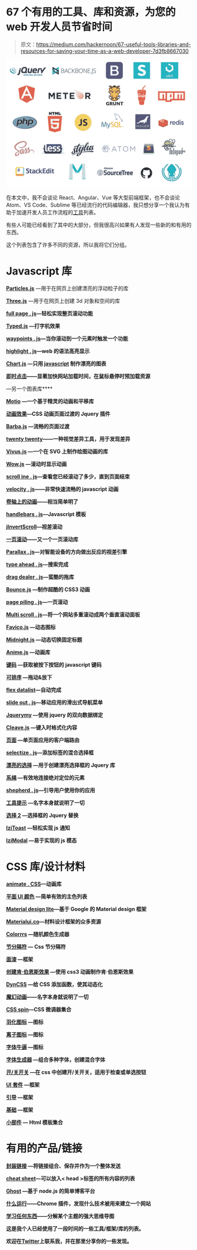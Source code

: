 # 67 个有用的工具、库和资源，为您的 web 开发人员节省时间

> 原文：<https://medium.com/hackernoon/67-useful-tools-libraries-and-resources-for-saving-your-time-as-a-web-developer-7d3fb8667030>

![](img/7d05aa0fd887ad4658d032b5684cd019.png)

在本文中，我不会谈论 React、Angular、Vue 等大型前端框架，也不会谈论 Atom、VS Code、Sublime 等已经流行的代码编辑器，我只想分享一个我认为有助于加速开发人员工作流程的[工具](https://hackernoon.com/tagged/tools)列表。

有些人可能已经看到了其中的大部分，但我很高兴如果有人发现一些新的和有用的东西。

这个列表包含了许多不同的资源，所以我将它们分组。

# Javascript 库

[**Particles.js**](http://vincentgarreau.com/particles.js/) —用于在网页上创建漂亮的浮动粒子的库

[**Three.js**](https://threejs.org/) —用于在网页上创建 3d 对象和空间的库

[**full page . js**](https://alvarotrigo.com/fullPage/#firstPage)**—轻松实现整页滚动功能**

**[**Typed.js**](http://www.mattboldt.com/demos/typed-js/) —打字机效果**

**[**waypoints . js**](http://imakewebthings.com/waypoints/)—当你滚动到一个元素时触发一个功能**

**[**highlight . js**](https://highlightjs.org/)—web 的语法高亮显示**

**[**Chart.js**](http://www.chartjs.org/) —只用 [javascript](https://hackernoon.com/tagged/javascript) 制作漂亮的图表**

**[**即时点击**](http://instantclick.io/)——显著加快网站加载时间，在鼠标悬停时预加载资源**

**[](http://gionkunz.github.io/chartist-js/index.html)**—另一个图表库****

****[**Motio**](http://darsa.in/motio/#!introduction) —一个基于精灵的动画和平移库****

****[**动画效果**](http://git.blivesta.com/animsition/)—CSS 动画页面过渡的 Jquery 插件****

****[**Barba.js**](https://github.com/luruke/barba.js) —流畅的页面过渡****

****[**twenty twenty**](http://zurb.com/playground/twentytwenty)——一种视觉差异工具，用于发现差异****

****[**Vivus.js**](https://github.com/maxwellito/vivus#vivusjs) —一个在 SVG 上制作绘图动画的库****

****[**Wow.js**](http://mynameismatthieu.com/WOW/) —滚动时显示动画****

****[**scroll ine . js**](https://github.com/anthonyly/Scrolline.js)—查看您已经滚动了多少，直到页面结束****

****[**velocity . js**](http://velocityjs.org/)——非常快速流畅的 javascript 动画****

****[**卷轴上的动画**](http://michalsnik.github.io/aos/)——相当简单明了****

****[**handlebars . js**](http://handlebarsjs.com/)—Javascript 模板****

****[**jInvertScroll**](http://www.pixxelfactory.net/jInvertScroll/)—视差滚动****

****[**一页滚动**](https://github.com/peachananr/onepage-scroll)——又一个一页滚动库****

****[**Parallax . js**](https://github.com/wagerfield/parallax)—对智能设备的方向做出反应的视差引擎****

****[**type ahead . js**](http://twitter.github.io/typeahead.js/)—搜索完成****

****[**drag dealer . js**](http://skidding.github.io/dragdealer/)—蛮酷的拖库****

****[**Bounce.js**](http://bouncejs.com/) —制作超酷的 CSS3 动画****

****[**page piling . js**](https://github.com/alvarotrigo/pagePiling.js)—一页滚动****

****[**Multi scroll . js**](https://github.com/alvarotrigo/multiscroll.js)**—将一个网站多重滚动成两个垂直滚动面板******

******[**Favico.js**](http://lab.ejci.net/favico.js/) —动态图标******

****[**Midnight.js**](http://aerolab.github.io/midnight.js/) —动态切换固定标题****

****[**Anime.js**](http://animejs.com/) —动画库****

****[**键码**](http://keycode.info/) —获取被按下按钮的 javascript 键码****

****[**可排序**](http://rubaxa.github.io/Sortable/) —拖动&放下****

****[**flex datalist**](http://projects.sergiodinislopes.pt/flexdatalist/)—自动完成****

****[**slide out . js**](https://slideout.js.org/)—移动应用的滑出式导航菜单****

****[**Jquerymy**](http://jquerymy.com/#/) —使用 jquery 的双向数据绑定****

****[**Cleave.js**](http://nosir.github.io/cleave.js/) —键入时格式化内容****

****[**页面**](http://smalljs.org/client-side-routing/page/) —单页面应用的客户端路由****

****[**selectize . js**](http://selectize.github.io/selectize.js/)—添加标签的混合选择框****

****[**漂亮的选择**](http://hernansartorio.com/jquery-nice-select/) —用于创建漂亮选择框的 Jquery 库****

****[**系绳**](http://tether.io/) —有效地连接绝对定位的元素****

****[**shepherd . js**](https://github.com/HubSpot/shepherd)—引导用户使用你的应用****

****[**工具提示**](https://github.com/HubSpot/tooltip) —名字本身就说明了一切****

****[**选择 2**](https://select2.github.io/) —选择框的 Jquery 替换****

****[**IziToast**](http://izitoast.marcelodolce.com/) —轻松实现 js 通知****

****[**IziModal**](http://izimodal.marcelodolce.com/) —易于实现的 js 模态****

# ****CSS 库/设计材料****

****[**animate . CSS**](https://daneden.github.io/animate.css/)—动画库****

****[**平面 UI 颜色**](https://flatuicolors.com/) —简单有效的主色列表****

****[**Material design lite**](https://getmdl.io/index.html)**—基于 Google 的 Material design 框架******

******[**Materialui.co**](https://www.materialui.co/)—材料设计框架的众多资源******

****[**Colorrrs**](https://www.webpagefx.com/web-design/random-color-picker/) —随机颜色生成器****

****[**节分隔符**](https://tympanus.net/Development/SectionSeparators/) — Css 节分隔符****

****[**面漆**](http://topcoat.io/) —框架****

****[**创建肯·伯恩斯效果**](https://www.kirupa.com/html5/ken_burns_effect_css.htm) —使用 css3 动画制作肯·伯恩斯效果****

****[**DynCSS**](http://www.vittoriozaccaria.net/dyn-css/) —给 CSS 添加函数，使其动态化****

****[**魔幻动画**](https://www.minimamente.com/example/magic_animations/)——名字本身就说明了一切****

****[**CSS spin**](https://webkul.github.io/csspin/)—CSS 微调器集合****

****[**羽化图标**](https://feathericons.com/) —图标****

****[**离子图标**](http://ionicons.com/) —图标****

****[**字体牛逼**](http://fontawesome.io/) —图标****

****[**字体生成器**](http://brandmark.io/font-generator/) —组合多种字体，创建混合字体****

****[**开/关开关**](https://proto.io/freebies/onoff/) —在 css 中创建开/关开关，适用于检查或单选按钮****

****[**UI 套件**](https://getuikit.com/) —框架****

****[**引导**](http://getbootstrap.com/) —框架****

****[**基础**](http://foundation.zurb.com/) —框架****

****[**小部件**](https://niceverynice.com/little-widgets/) — Html 模板集合****

# ****有用的产品/链接****

****[**封装链接**](http://capsulelink.com) —将链接组合、保存并作为一个整体发送****

****[**<head>cheat sheet**](https://github.com/joshbuchea/HEAD)—可以放入< head >标签的所有内容的列表****

****[**Ghost**](https://ghost.org/) —基于 node.js 的简单博客平台****

****[**什么运行**](https://www.whatruns.com/)——Chrome 插件，发现什么技术被用来建立一个网站****

****[**学习任何东西**](https://learn-anything.xyz/learn-anything)——分解某个主题的强大思维导图****

****这是我个人已经使用了一段时间的一些工具/框架/库的列表。****

****欢迎在[**Twitter**](https://twitter.com/ognjengt)**上联系我，并在那里分享你的一些发现。******